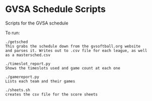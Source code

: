 # GVSA Schedule Scripts

Scripts for the GVSA schedule

To run:

    ./getsched
    This grabs the schedule down from the gvsoftball.org website
    and parses it. Writes out to .csv file for each league, as well
    as a mastersched.csv

    ./timeslot_report.py
    Shows the timeslots used and game count at each one

    ./gamereport.py
    Lists each team and their games

    ./sheets.sh
    creates the csv file for the score sheets
